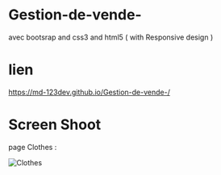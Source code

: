# Gestion-de-vende-
avec bootsrap and css3 and html5 ( with Responsive design )

# lien 

 https://md-123dev.github.io/Gestion-de-vende-/
 
# Screen Shoot

page Clothes :

![Clothes](https://user-images.githubusercontent.com/43389513/90398847-58587900-e09a-11ea-8b99-c75632eae78d.PNG)



